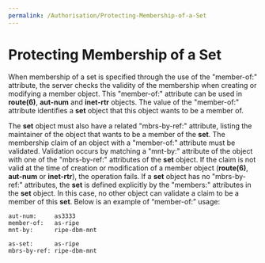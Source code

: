 ```yaml
---
permalink: /Authorisation/Protecting-Membership-of-a-Set
---
```


# Protecting Membership of a Set

When membership of a set is specified through the use of the "member-of:" attribute, the server checks the validity of the membership when creating or modifying a member object. This "member-of:" attribute can be used in **route(6)**, **aut-num** and **inet-rtr** objects. The value of the "member-of:" attribute identifies a **set** object that this object wants to be a member of.

The **set** object must also have a related "mbrs-by-ref:" attribute, listing the maintainer of the object that wants to be a member of the **set**. The membership claim of an object with a "member-of:" attribute must be validated. Validation occurs by matching a "mnt-by:" attribute of the object with one of the "mbrs-by-ref:" attributes of the **set** object. If the claim is not valid at the time of creation or modification of a member object (**route(6)**, **aut-num** or **inet-rtr**), the operation fails. If a **set** object has no "mbrs-by-ref:" attributes, the **set** is defined explicitly by the "members:" attributes in the **set** object. In this case, no other object can validate a claim to be a member of this **set**. Below is an example of “member-of:” usage:

    aut-num:     as3333
    member-of:   as-ripe
    mnt-by:      ripe-dbm-mnt

    as-set:      as-ripe
    mbrs-by-ref: ripe-dbm-mnt